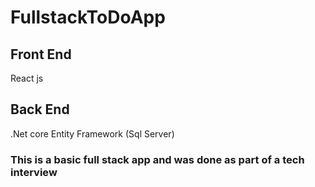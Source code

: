 # FullstackToDoApp


## Front End
React js 

## Back End
.Net core Entity Framework (Sql Server)




### This is a basic full stack app and was done as part of a tech interview
